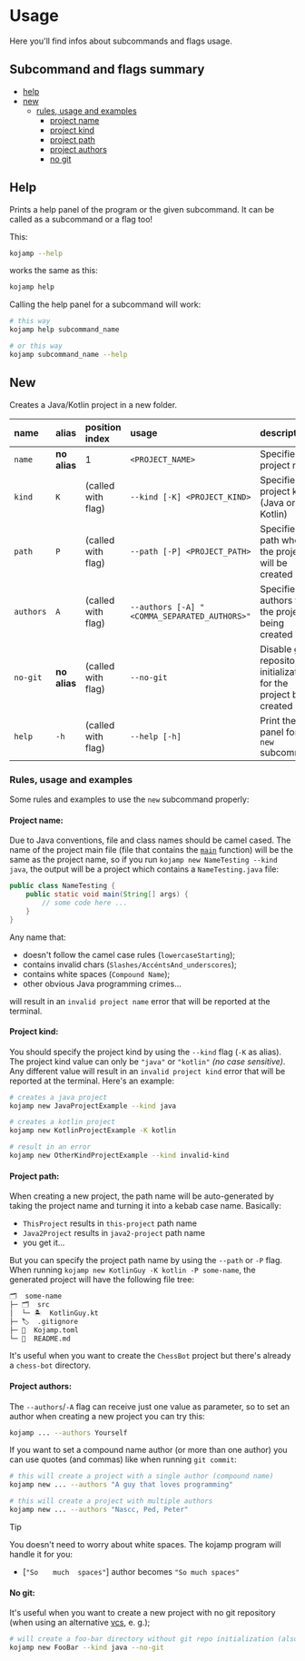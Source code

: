 Usage
=====

Here you'll find infos about subcommands and flags usage.

## Subcommand and flags summary

- [help](#help)
- [new](#new)
  - [rules, usage and examples](#new-rules-usage-and-examples)
    - [project name](#new-project-name)
    - [project kind](#new-project-kind)
    - [project path](#new-project-path)
    - [project authors](#new-project-authors)
    - [no git](#new-no-git)

## Help

Prints a help panel of the program or the given subcommand.
It can be called as a subcommand or a flag too!

This:

```sh
kojamp --help
```

works the same as this:

```sh
kojamp help
```

Calling the help panel for a subcommand will work:

```sh
# this way
kojamp help subcommand_name

# or this way
kojamp subcommand_name --help
```

## New

Creates a Java/Kotlin project in a new folder.

| name      | alias        | position index     | usage                                        | description                                                          | required |
| :-------- | :----------- | :----------------- | :------------------------------------------- | :------------------------------------------------------------------- | :------- |
| `name`    | **no alias** | 1                  | `<PROJECT_NAME>`                             | Specifies the project name                                           | Yes ✅   |
| `kind`    | `K`          | (called with flag) | `--kind [-K] <PROJECT_KIND>`                 | Specifies the project kind (Java or Kotlin)                          | Yes ✅   |
| `path`    | `P`          | (called with flag) | `--path [-P] <PROJECT_PATH>`                 | Specifies the path where the project will be created                 | No ❌    |
| `authors` | `A`          | (called with flag) | `--authors [-A] "<COMMA_SEPARATED_AUTHORS>"` | Specifies the authors for the project being created                  | No ❌    |
| `no-git`  | **no alias** | (called with flag) | `--no-git`                                   | Disable git repository initialization for the project being created  | No ❌    |
| `help`    | `-h`         | (called with flag) | `--help [-h]`                                | Print the help panel for the `new` subcommand                        | No ❌    |

<h3 id="new-rules-usage-and-examples">Rules, usage and examples</h3>

Some rules and examples to use the `new` subcommand properly:

<h4 id="new-project-name">Project name:</h4>

Due to Java conventions, file and class names should be camel cased.
The name of the project main file (file that contains the
[`main`](https://www.digitalocean.com/community/tutorials/public-static-void-main-string-args-java-main-method)
function) will be the same as the project name, so if you run
`kojamp new NameTesting --kind java`, the output will be a project which contains
a `NameTesting.java` file:

```java
public class NameTesting {
    public static void main(String[] args) {
        // some code here ...
    }
}
```

Any name that:

- doesn't follow the camel case rules (`lowercaseStarting`);
- contains invalid chars (`Slashes/AccéntsAnd_underscores`);
- contains white spaces (`Compound Name`);
- other obvious Java programming crimes...

will result in an `invalid project name` error that will be reported
at the terminal.

<h4 id="new-project-kind">Project kind:</h4>

You should specify the project kind by using the `--kind` flag (`-K`
as alias). The project kind value can only be `"java"` or `"kotlin"`
_(no case sensitive)_. Any different value will result in an
`invalid project kind` error that will be reported at the terminal.
Here's an example:

```sh
# creates a java project
kojamp new JavaProjectExample --kind java

# creates a kotlin project
kojamp new KotlinProjectExample -K kotlin

# result in an error
kojamp new OtherKindProjectExample --kind invalid-kind
```

<h4 id="new-project-path">Project path:</h4>

When creating a new project, the path name will be auto-generated by
taking the project name and turning it into a kebab case name.
Basically:

- `ThisProject` results in `this-project` path name
- `Java2Project` results in `java2-project` path name
- you get it...

But you can specify the project path name by using the `--path` or
`-P` flag. When running
`kojamp new KotlinGuy -K kotlin -P some-name`, the generated project
will have the following file tree:

```txt
🗂️  some-name
├─ 🗂️  src
│  └─ 🏝️  KotlinGuy.kt
├─ 🏷️  .gitignore
├─ 📃  Kojamp.toml
└─ 📰  README.md
```

It's useful when you want to create the `ChessBot` project but
there's  already a `chess-bot` directory.

<h4 id="new-project-authors">Project authors:</h4>

The `--authors`/`-A` flag can receive just one value as parameter, so
to set an author when creating a new project you can try this:

```sh
kojamp ... --authors Yourself
```

If you want to set a compound name author (or more than one author)
you can use quotes (and commas) like when running `git commit`:

```sh
# this will create a project with a single author (compound name)
kojamp new ... --authors "A guy that loves programming"

# this will create a project with multiple authors
kojamp new ... --authors "Nascc, Ped, Peter"
```

> [!TIP]
>
> You doesn't need to worry about white spaces. The kojamp program
> will handle it for you:
>
> - [`"So` ` ` ` ` `much` ` ` `spaces"`] author becomes `"So much spaces"`

<h4 id="new-no-git">No git:</h4>

It's useful when you want to create a new project with no git
repository (when using an alternative
[vcs](https://github.com/resources/articles/software-development/what-is-version-control),
e. g.);

```sh
# will create a foo-bar directory without git repo initialization (also no .gitignore)
kojamp new FooBar --kind java --no-git
```
